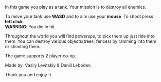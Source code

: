 In this game you play as a tank. Your mission is to destroy all enemies.

To move your tank use **WASD** and to aim use your **mouse**.
To shoot press **left click**.<br>
**WARNING**: You die in hit.


Throughout the world you will find powerups, to pick them up just ride into them.
You can destroy various objects(trees, fences) by ramming into them or shooting them.

The game supports 2 player co-op.

Made by:
Vasily Levitskiy & Daniil Lebedev.

Thank you and enjoy :)
